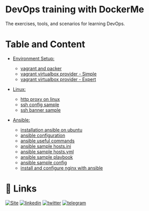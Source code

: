 # DevOps training with DockerMe
The exercises, tools, and scenarios for learning DevOps.


# Table and Content

- [Environment Setup:](vagrant)
  - [vagrant and packer](vagrant/vagrant-and-packer.md)
  - [vagrant virtualbox provider - Simple](vagrant/vbox-environment-simple)
  - [vagrant virtualbox provider - Expert](vagrant/vbox-environment-expert)


- [Linux:](linux)
  - [http proxy on linux](linux/http-proxy-set.md)
  - [ssh config sample](linux/ssh_config)
  - [ssh banner sample](linux/ssh-banner)

- [Ansible:](ansible)
  - [installation ansible on ubuntu](ansible/ansible-installation.md)
  - [ansible configuration](ansible/ansible-configuration.md)
  - [ansible useful commands](ansible/ansible-useful-commands.md)
  - [ansible sample hosts.ini](ansible/hosts.ini)
  - [ansible sample hosts.yml](ansible/hosts.yml)
  - [ansible sample playbook](ansible/playbook.yml)
  - [ansible sample config](ansible/ansible.cfg)
  - [install and configure nginx with ansible](ansible/nginx-practices)

# 🔗 Links
[![Site](https://img.shields.io/badge/Dockerme.ir-0A66C2?style=for-the-badge&logo=docker&logoColor=white)](https://dockerme.ir/)
[![linkedin](https://img.shields.io/badge/linkedin-0A66C2?style=for-the-badge&logo=linkedin&logoColor=white)](https://www.linkedin.com/in/ahmad-rafiee/)
[![twitter](https://img.shields.io/badge/twitter-1DA1F2?style=for-the-badge&logo=twitter&logoColor=white)](https://twitter.com/@rafiee1001)
[![telegram](https://img.shields.io/badge/telegram-0A66C2?style=for-the-badge&logo=telegram&logoColor=white)](https://t.me/dockerme)